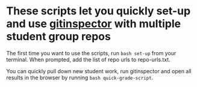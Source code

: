 # These scripts let you quickly set-up and use [gitinspector](https://github.com/ejwa/gitinspector/wiki/Documentation) with multiple student group repos

The first time you want to use the scripts, run `bash set-up` from your terminal. When prompted, add the list of repo urls to repo-urls.txt.

You can quickly pull down new student work, run gitinspector and open all results in the browser by running `bash quick-grade-script`.
